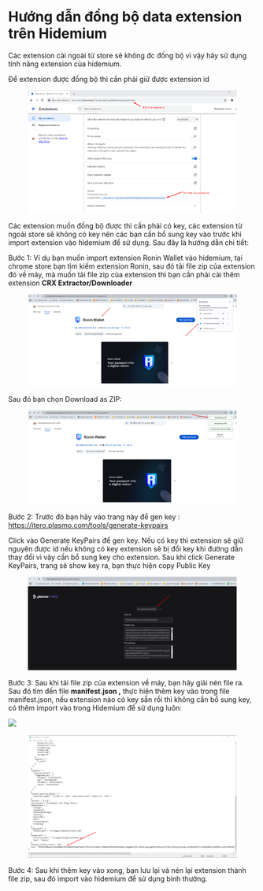 # Hướng dẫn đồng bộ data extension trên Hidemium

Các extension cài ngoài từ store sẽ không đc đồng bộ vì vậy hãy sử dụng tính năng extension của hidemium.

Để extension được đồng bộ thì cần phải giữ được extension id

<figure><img src="../../.gitbook/assets/image.png" alt=""><figcaption></figcaption></figure>



Các extension muốn đồng bộ được thì cần phải có key, các extension từ ngoài store sẽ không có key nên các bạn cần bổ sung key vào trước khi import extension vào hidemium để sử dụng. Sau đây là hướng dẫn chi tiết:

Bước 1: Ví dụ bạn muốn import extension Ronin Wallet vào hidemium, tại chrome store bạn tìm kiếm extension Ronin, sau đó tải file zip của extension đó về máy, mà muốn tải file zip của extension thì bạn cần phải cài thêm extension **CRX Extractor/Downloader**

<figure><img src="../../.gitbook/assets/image (1).png" alt=""><figcaption></figcaption></figure>



Sau đó bạn chọn Download as ZIP:

<figure><img src="../../.gitbook/assets/image (3).png" alt=""><figcaption></figcaption></figure>



Bước 2: Trước đó bạn hãy vào trang này để gen key : https://itero.plasmo.com/tools/generate-keypairs

Click vào Generate KeyPairs để gen key. Nếu có key thì extension sẽ giữ nguyên được id nếu không có key extension sẽ bị đổi key khi đường dẫn thay đổi vì vậy cần bổ sung key cho extension.  Sau khi click Generate KeyPairs, trang sẽ show key ra, bạn thực hiện copy Public Key

<figure><img src="../../.gitbook/assets/image (4).png" alt=""><figcaption></figcaption></figure>

&#x20;

Bước 3: Sau khi tải file zip của extension về máy, bạn hãy giải nén file ra. Sau đó tìm đến file **manifest.json ,** thực hiện thêm key vào trong file manifest.json, nếu extension nào có key sẵn rồi thì không cần bổ sung key, có thêm import vào trong Hidemium để sử dụng luôn:

![](http://education.hidemium.io/wp-content/uploads/2025/06/Screenshot_7.png)



<figure><img src="../../.gitbook/assets/image (200).png" alt=""><figcaption></figcaption></figure>

Bước 4: Sau khi thêm key vào xong, bạn lưu lại và nén lại extension thành file zip, sau đó import vào hidemium để sử dụng bình thường.
